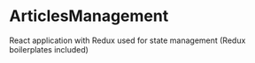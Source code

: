 # ArticlesManagement
React application with Redux used for state management (Redux boilerplates included)
